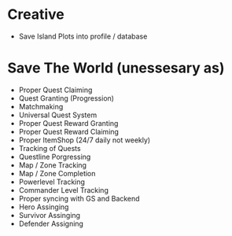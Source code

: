 
# Creative

- Save Island Plots into profile / database


# Save The World (unessesary as)

- Proper Quest Claiming
- Quest Granting (Progression)
- Matchmaking
- Universal Quest System
- Proper Quest Reward Granting
- Proper Quest Reward Claiming
- Proper ItemShop (24/7 daily not weekly)
- Tracking of Quests
- Questline Porgressing
- Map / Zone Tracking
- Map / Zone Completion
- Powerlevel Tracking
- Commander Level Tracking
- Proper syncing with GS and Backend
- Hero Assinging
- Survivor Assinging
- Defender Assigning
